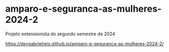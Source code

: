 # amparo-e-seguranca-as-mulheres-2024-2
Projeto extensionista do segundo semestre de 2024

https://devgabrielreis.github.io/amparo-e-seguranca-as-mulheres-2024-2/
